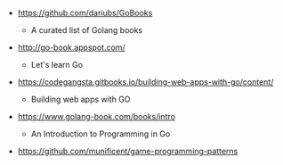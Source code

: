 - https://github.com/dariubs/GoBooks
  - A curated list of Golang books

- http://go-book.appspot.com/
  - Let's learn Go

- https://codegangsta.gitbooks.io/building-web-apps-with-go/content/  
  - Building web apps with GO
  
- https://www.golang-book.com/books/intro
  - An Introduction to Programming in Go   

- https://github.com/munificent/game-programming-patterns
